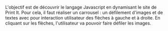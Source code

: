 L'objectif est de découvrir le langage Javascript en dynamisant le site de Print It. Pour cela, il faut réaliser un carrousel : un défilement d'images et de textes avec pour interaction utilisateur des flèches à gauche et à droite. En cliquant sur les flèches, l'utilisateur va pouvoir faire défiler les images.
